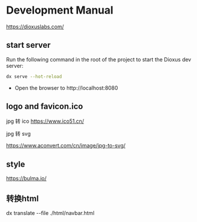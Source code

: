 # Development Manual


https://dioxuslabs.com/

## start server
Run the following command in the root of the project to start the Dioxus dev server:

```bash
dx serve --hot-reload
```

- Open the browser to http://localhost:8080

##  logo and favicon.ico 

jpg 转 ico 
https://www.ico51.cn/

jpg 转 svg

https://www.aconvert.com/cn/image/jpg-to-svg/

## style 
https://bulma.io/


## 转换html 
dx translate --file ./html/navbar.html

